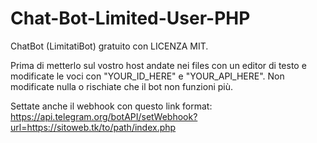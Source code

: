 # Chat-Bot-Limited-User-PHP

ChatBot (LimitatiBot) gratuito con LICENZA MIT.

Prima di metterlo sul vostro host andate nei files con un editor di testo e modificate le voci con "YOUR_ID_HERE" e "YOUR_API_HERE".
Non modificate nulla o rischiate che il bot non funzioni più.

Settate anche il webhook con questo link format:
https://api.telegram.org/botAPI/setWebhook?url=https://sitoweb.tk/to/path/index.php
